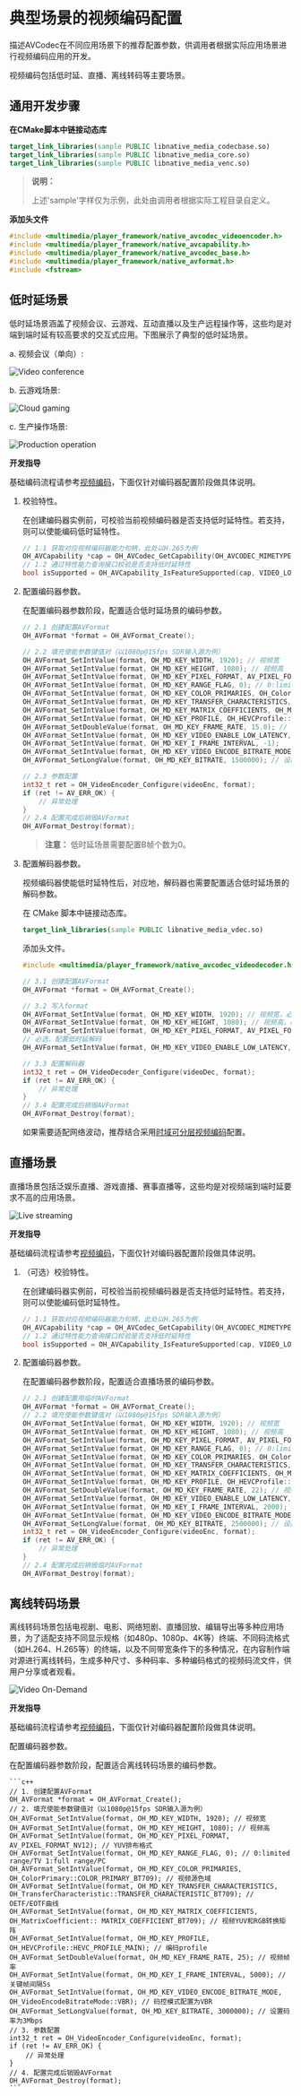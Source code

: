 # 典型场景的视频编码配置

描述AVCodec在不同应用场景下的推荐配置参数，供调用者根据实际应用场景进行视频编码应用的开发。

视频编码包括低时延、直播、离线转码等主要场景。


## 通用开发步骤

**在CMake脚本中链接动态库**

```cmake
target_link_libraries(sample PUBLIC libnative_media_codecbase.so)
target_link_libraries(sample PUBLIC libnative_media_core.so)
target_link_libraries(sample PUBLIC libnative_media_venc.so)
```

> **说明：**
>
> 上述'sample'字样仅为示例，此处由调用者根据实际工程目录自定义。
>

**添加头文件**

```c++
#include <multimedia/player_framework/native_avcodec_videoencoder.h>
#include <multimedia/player_framework/native_avcapability.h>
#include <multimedia/player_framework/native_avcodec_base.h>
#include <multimedia/player_framework/native_avformat.h>
#include <fstream>
```

## 低时延场景

低时延场景涵盖了视频会议、云游戏、互动直播以及生产远程操作等，这些均是对端到端时延有较高要求的交互式应用。下图展示了典型的低时延场景。

a. 视频会议（单向）:

   ![Video conference](figures/video-conference.png)

b. 云游戏场景:

   ![Cloud gaming](figures/cloud-gaming.png)

c. 生产操作场景:

   ![Production operation](figures/production-operation.png)


**开发指导**

基础编码流程请参考[视频编码](video-encoding.md)，下面仅针对编码器配置阶段做具体说明。

1. 校验特性。
   
   在创建编码器实例前，可校验当前视频编码器是否支持低时延特性。若支持，则可以使能编码低时延特性。

    ```c++
    // 1.1 获取对应视频编码器能力句柄，此处以H.265为例
    OH_AVCapability *cap = OH_AVCodec_GetCapability(OH_AVCODEC_MIMETYPE_VIDEO_HEVC, true);
    // 1.2 通过特性能力查询接口校验是否支持低时延特性
    bool isSupported = OH_AVCapability_IsFeatureSupported(cap, VIDEO_LOW_LATENCY);
    ```

2. 配置编码器参数。

    在配置编码器参数阶段，配置适合低时延场景的编码参数。

    ```c++
    // 2.1 创建配置AVFormat
    OH_AVFormat *format = OH_AVFormat_Create();

    // 2.2 填充使能参数键值对（以1080p@15fps SDR输入源为例）
    OH_AVFormat_SetIntValue(format, OH_MD_KEY_WIDTH, 1920); // 视频宽
    OH_AVFormat_SetIntValue(format, OH_MD_KEY_HEIGHT, 1080); // 视频高
    OH_AVFormat_SetIntValue(format, OH_MD_KEY_PIXEL_FORMAT, AV_PIXEL_FORMAT_NV12); // YUV排布格式
    OH_AVFormat_SetIntValue(format, OH_MD_KEY_RANGE_FLAG, 0); // 0:limited range/TV 1:full range/PC
    OH_AVFormat_SetIntValue(format, OH_MD_KEY_COLOR_PRIMARIES, OH_ColorPrimary::COLOR_PRIMARY_BT709); // 视频源色域
    OH_AVFormat_SetIntValue(format, OH_MD_KEY_TRANSFER_CHARACTERISTICS, OH_TransferCharacteristic::TRANSFER_CHARACTERISTIC_BT709); // OETF/EOTF曲线
    OH_AVFormat_SetIntValue(format, OH_MD_KEY_MATRIX_COEFFICIENTS, OH_MatrixCoefficient:: MATRIX_COEFFICIENT_BT709); // 视频YUV和RGB转换矩阵
    OH_AVFormat_SetIntValue(format, OH_MD_KEY_PROFILE, OH_HEVCProfile::HEVC_PROFILE_MAIN); // 编码profile
    OH_AVFormat_SetDoubleValue(format, OH_MD_KEY_FRAME_RATE, 15.0); // 视频帧率
    OH_AVFormat_SetIntValue(format, OH_MD_KEY_VIDEO_ENABLE_LOW_LATENCY, 1); // 低时延场景必选, 使能低时延特性：YUV进一帧，出一帧码流数据
    OH_AVFormat_SetIntValue(format, OH_MD_KEY_I_FRAME_INTERVAL, -1);
    OH_AVFormat_SetIntValue(format, OH_MD_KEY_VIDEO_ENCODE_BITRATE_MODE, OH_VideoEncodeBitrateMode::CBR); // 码控模式配置为CBR
    OH_AVFormat_SetLongValue(format, OH_MD_KEY_BITRATE, 1500000); // 设置码率为1.5Mbps

    // 2.3 参数配置
    int32_t ret = OH_VideoEncoder_Configure(videoEnc, format);
    if (ret != AV_ERR_OK) {
        // 异常处理
    }
    // 2.4 配置完成后销毁AVFormat
    OH_AVFormat_Destroy(format);
    ```

    > **注意：**
    > 低时延场景需要配置B帧个数为0。
    >

3. 配置解码器参数。

    视频编码器使能低时延特性后，对应地，解码器也需要配置适合低时延场景的解码参数。

    在 CMake 脚本中链接动态库。
    ``` cmake
    target_link_libraries(sample PUBLIC libnative_media_vdec.so)
    ```

    添加头文件。
    ```c++
    #include <multimedia/player_framework/native_avcodec_videodecoder.h>
    ```

    ```c++
    // 3.1 创建配置AVFormat
    OH_AVFormat *format = OH_AVFormat_Create();

    // 3.2 写入format
    OH_AVFormat_SetIntValue(format, OH_MD_KEY_WIDTH, 1920); // 视频宽，必须配置
    OH_AVFormat_SetIntValue(format, OH_MD_KEY_HEIGHT, 1080); // 视频高，必须配置
    OH_AVFormat_SetIntValue(format, OH_MD_KEY_PIXEL_FORMAT, AV_PIXEL_FORMAT_NV12); // YUV排布格式
    // 必选，配置低时延解码
    OH_AVFormat_SetIntValue(format, OH_MD_KEY_VIDEO_ENABLE_LOW_LATENCY, 1); // 低时延场景必选，使能低时延特性：YUV进一帧，出一帧码流数据

    // 3.3 配置解码器
    int32_t ret = OH_VideoDecoder_Configure(videoDec, format);
    if (ret != AV_ERR_OK) {
        // 异常处理
    }
    // 3.4 配置完成后销毁AVFormat
    OH_AVFormat_Destroy(format);
    ```
    如果需要适配网络波动，推荐结合采用[时域可分层视频编码](video-encoding-temporal-scalability.md)配置。

## 直播场景

直播场景包括泛娱乐直播、游戏直播、赛事直播等，这些均是对视频端到端时延要求不高的应用场景。

   ![Live streaming](figures/live-streaming.png)


**开发指导**

基础编码流程请参考[视频编码](video-encoding.md)，下面仅针对编码器配置阶段做具体说明。

1. （可选）校验特性。
   
   在创建编码器实例前，可校验当前视频编码器是否支持低时延特性。若支持，则可以使能编码低时延特性。

    ```c++
    // 1.1 获取对应视频编码器能力句柄，此处以H.265为例
    OH_AVCapability *cap = OH_AVCodec_GetCapability(OH_AVCODEC_MIMETYPE_VIDEO_HEVC, true);
    // 1.2 通过特性能力查询接口校验是否支持低时延特性
    bool isSupported = OH_AVCapability_IsFeatureSupported(cap, VIDEO_LOW_LATENCY);
    ```

2. 配置编码器参数。

    在配置编码器参数阶段，配置适合直播场景的编码参数。

    ```c++
    // 2.1 创建配置用临时AVFormat
    OH_AVFormat *format = OH_AVFormat_Create();
    // 2.2 填充使能参数键值对（以1080p@15fps SDR输入源为例）
    OH_AVFormat_SetIntValue(format, OH_MD_KEY_WIDTH, 1920); // 视频宽
    OH_AVFormat_SetIntValue(format, OH_MD_KEY_HEIGHT, 1080); // 视频高
    OH_AVFormat_SetIntValue(format, OH_MD_KEY_PIXEL_FORMAT, AV_PIXEL_FORMAT_NV12); // YUV排布格式
    OH_AVFormat_SetIntValue(format, OH_MD_KEY_RANGE_FLAG, 0); // 0:limited range/TV 1:full range/PC
    OH_AVFormat_SetIntValue(format, OH_MD_KEY_COLOR_PRIMARIES, OH_ColorPrimary::COLOR_PRIMARY_BT709); // 视频源色域
    OH_AVFormat_SetIntValue(format, OH_MD_KEY_TRANSFER_CHARACTERISTICS, OH_TransferCharacteristic::TRANSFER_CHARACTERISTIC_BT709); // OETF/EOTF曲线
    OH_AVFormat_SetIntValue(format, OH_MD_KEY_MATRIX_COEFFICIENTS, OH_MatrixCoefficient:: MATRIX_COEFFICIENT_BT709); // 视频YUV和RGB转换矩阵
    OH_AVFormat_SetIntValue(format, OH_MD_KEY_PROFILE, OH_HEVCProfile::HEVC_PROFILE_MAIN); // 编码profile
    OH_AVFormat_SetDoubleValue(format, OH_MD_KEY_FRAME_RATE, 22); // 视频帧率
    OH_AVFormat_SetIntValue(format, OH_MD_KEY_VIDEO_ENABLE_LOW_LATENCY, 1); // 直播场景如果时延要求高，可选设置，使能低时延特性：YUV进一帧，出一帧码流数据
    OH_AVFormat_SetIntValue(format, OH_MD_KEY_I_FRAME_INTERVAL, 2000); // 关键帧间隔2s
    OH_AVFormat_SetIntValue(format, OH_MD_KEY_VIDEO_ENCODE_BITRATE_MODE, OH_VideoEncodeBitrateMode::VBR); // 码控模式配置为VBR
    OH_AVFormat_SetLongValue(format, OH_MD_KEY_BITRATE, 2500000); // 设置码率为2.5Mbps// 2.3 参数配置
    int32_t ret = OH_VideoEncoder_Configure(videoEnc, format);
    if (ret != AV_ERR_OK) {
        // 异常处理
    }
    // 2.4 配置完成后销毁临时AVFormat
    OH_AVFormat_Destroy(format);
    ```


## 离线转码场景

离线转码场景包括电视剧、电影、网络短剧、直播回放、编辑导出等多种应用场景，为了适配支持不同显示规格（如480p、1080p、4K等）终端、不同码流格式（如H.264、H.265等）的终端，以及不同带宽条件下的多种情况，在内容制作端对源进行离线转码，生成多种尺寸、多种码率、多种编码格式的视频码流文件，供用户分享或者观看。

   ![Video On-Demand](figures/vod.png)


**开发指导**

基础编码流程请参考[视频编码](video-encoding.md)，下面仅针对编码器配置阶段做具体说明。

配置编码器参数。
   
   在配置编码器参数阶段，配置适合离线转码场景的编码参数。

    ```c++
    // 1. 创建配置AVFormat
    OH_AVFormat *format = OH_AVFormat_Create();
    // 2. 填充使能参数键值对（以1080p@15fps SDR输入源为例）
    OH_AVFormat_SetIntValue(format, OH_MD_KEY_WIDTH, 1920); // 视频宽
    OH_AVFormat_SetIntValue(format, OH_MD_KEY_HEIGHT, 1080); // 视频高
    OH_AVFormat_SetIntValue(format, OH_MD_KEY_PIXEL_FORMAT, AV_PIXEL_FORMAT_NV12); // YUV排布格式
    OH_AVFormat_SetIntValue(format, OH_MD_KEY_RANGE_FLAG, 0); // 0:limited range/TV 1:full range/PC
    OH_AVFormat_SetIntValue(format, OH_MD_KEY_COLOR_PRIMARIES, OH_ColorPrimary::COLOR_PRIMARY_BT709); // 视频源色域
    OH_AVFormat_SetIntValue(format, OH_MD_KEY_TRANSFER_CHARACTERISTICS, OH_TransferCharacteristic::TRANSFER_CHARACTERISTIC_BT709); // OETF/EOTF曲线
    OH_AVFormat_SetIntValue(format, OH_MD_KEY_MATRIX_COEFFICIENTS, OH_MatrixCoefficient:: MATRIX_COEFFICIENT_BT709); // 视频YUV和RGB转换矩阵
    OH_AVFormat_SetIntValue(format, OH_MD_KEY_PROFILE, OH_HEVCProfile::HEVC_PROFILE_MAIN); // 编码profile
    OH_AVFormat_SetDoubleValue(format, OH_MD_KEY_FRAME_RATE, 25); // 视频帧率
    OH_AVFormat_SetIntValue(format, OH_MD_KEY_I_FRAME_INTERVAL, 5000); // 关键帧间隔5s
    OH_AVFormat_SetIntValue(format, OH_MD_KEY_VIDEO_ENCODE_BITRATE_MODE, OH_VideoEncodeBitrateMode::VBR); // 码控模式配置为VBR
    OH_AVFormat_SetLongValue(format, OH_MD_KEY_BITRATE, 3000000); // 设置码率为3Mbps
    // 3. 参数配置
    int32_t ret = OH_VideoEncoder_Configure(videoEnc, format);
    if (ret != AV_ERR_OK) {
        // 异常处理
    }
    // 4. 配置完成后销毁AVFormat
    OH_AVFormat_Destroy(format);
    ```
